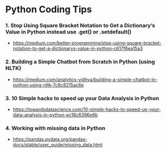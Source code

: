 # Python Coding Tips

### 1. Stop Using Square Bracket Notation to Get a Dictionary’s Value in Python instead use .get() or .setdefault()
- https://medium.com/better-programming/stop-using-square-bracket-notation-to-get-a-dictionarys-value-in-python-c617f6ea15a3

### 2. Building a Simple Chatbot from Scratch in Python (using NLTK)
- https://medium.com/analytics-vidhya/building-a-simple-chatbot-in-python-using-nltk-7c8c8215ac6e

### 3. 10 Simple hacks to speed up your Data Analysis in Python
- https://towardsdatascience.com/10-simple-hacks-to-speed-up-your-data-analysis-in-python-ec18c6396e6b

### 4. Working with missing data in Python
- https://pandas.pydata.org/pandas-docs/stable/user_guide/missing_data.html


